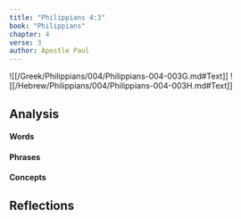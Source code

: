 ```yaml
---
title: "Philippians 4:3"
book: "Philippians"
chapter: 4
verse: 3
author: Apostle Paul
---
```

![[/Greek/Philippians/004/Philippians-004-003G.md#Text]]
![[/Hebrew/Philippians/004/Philippians-004-003H.md#Text]]

## Analysis

#### Words

#### Phrases

#### Concepts

## Reflections

